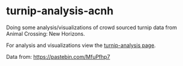 # turnip-analysis-acnh
Doing some analysis/visualizations of crowd sourced turnip data from Animal Crossing: New Horizons.

For analysis and visualizations view the [turnip-analysis page](./turnip-analysis.ipynb).

Data from: https://pastebin.com/MfuPfhp7
